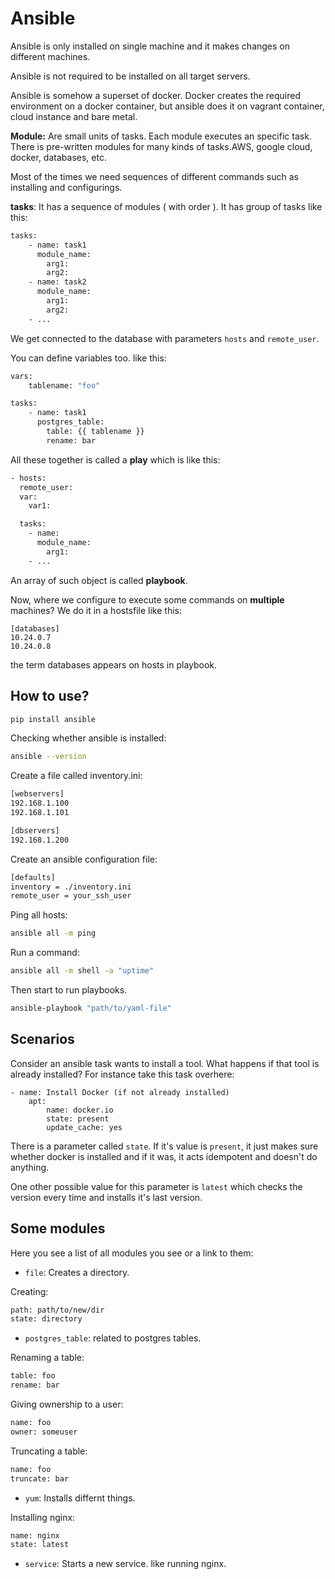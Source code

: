 # Ansible

Ansible is only installed on single machine and it makes changes on different machines.

Ansible is not required to be installed on all target servers.

Ansible is somehow a superset of docker. Docker creates the required environment on a docker container, but ansible does it on vagrant container, cloud instance and bare metal.

**Module:** Are small units of tasks. Each module executes an specific task. There is pre-written modules for many kinds of tasks.AWS, google cloud, docker, databases, etc.

Most of the times we need sequences of different commands such as installing and configurings.

**tasks**: It has a sequence of modules ( with order ). It has group of tasks like this:
```bash
tasks:
    - name: task1
      module_name:
        arg1:
        arg2:
    - name: task2
      module_name:
        arg1:
        arg2:
    - ...
```

We get connected to the database with parameters `hosts` and `remote_user`.

You can define variables too. like this:
```bash
vars:
    tablename: "foo"

tasks:
    - name: task1
      postgres_table:
        table: {{ tablename }}
        rename: bar
```

All these together is called a **play** which is like this:
```bash
- hosts: 
  remote_user:
  var:
    var1:

  tasks: 
    - name:
      module_name:
        arg1:
    - ...
```

An array of such object is called **playbook**.

Now, where we configure to execute some commands on **multiple** machines? We do it in a hostsfile like this:
```
[databases]
10.24.0.7
10.24.0.8
```
the term databases appears on hosts in playbook.

## How to use? 

```bash
pip install ansible
```

Checking whether ansible is installed:

```bash
ansible --version
```

Create a file called inventory.ini:

```bash
[webservers]
192.168.1.100
192.168.1.101

[dbservers]
192.168.1.200
```

Create an ansible configuration file:

```bash
[defaults]
inventory = ./inventory.ini
remote_user = your_ssh_user
```

Ping all hosts:

```bash
ansible all -m ping
```

Run a command:
```bash
ansible all -m shell -a "uptime"
```

Then start to run playbooks.
```bash
ansible-playbook "path/to/yaml-file"
```

## Scenarios

Consider an ansible task wants to install a tool. What happens if that tool is already installed? For instance take this task overhere:
```
- name: Install Docker (if not already installed)
    apt:
        name: docker.io
        state: present
        update_cache: yes
```

There is a parameter called `state`. If it's value is `present`, it just makes sure whether docker is installed and if it was, it acts idempotent and doesn't do anything.

One other possible value for this parameter is `latest` which checks the version every time and installs it's last version.

## Some modules
Here you see a list of all modules you see or a link to them: 

- `file`: Creates a directory.

Creating:
```bash
path: path/to/new/dir
state: directory
```

- `postgres_table`: related to postgres tables.

Renaming a table:
```bash
table: foo
rename: bar
```
Giving ownership to a user:
```bash
name: foo
owner: someuser
```
Truncating a table:
```bash
name: foo
truncate: bar
``` 

- `yum`: Installs differnt things.

Installing nginx:
```bash
name: nginx
state: latest
```

- `service`: Starts a new service. like running nginx.
